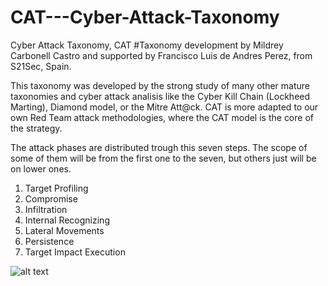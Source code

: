 # CAT---Cyber-Attack-Taxonomy
Cyber Attack Taxonomy, CAT
#Taxonomy development by Mildrey Carbonell Castro and supported by Francisco Luis de Andres Perez, from S21Sec, Spain.

This taxonomy was developed by the strong study of many other mature taxonomies and cyber attack analisis like the Cyber Kill Chain (Lockheed Marting), Diamond model, or the Mitre Att@ck. 
CAT is more adapted to our own Red Team attack methodologies, where the CAT model is the core of the strategy.

The attack phases are distributed trough this seven steps. The scope of some of them will be from the first one to the seven, but others just will be on lower ones.

  1. Target Profiling
  2. Compromise
  3. Infiltration
  4. Internal Recognizing
  5. Lateral Movements
  6. Persistence
  7. Target Impact Execution


![alt text](https://github.com/fdeandres/CAT---Cyber-Attack-Taxonomy/blob/master/CAT%20English%20V1.jpg)
